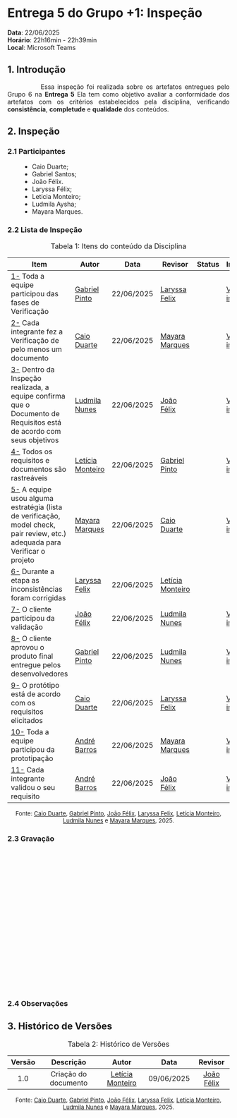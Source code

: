 # Entrega 5 do Grupo +1: Inspeção

**Data**: 22/06/2025 <br>
**Horário**: 22h16min - 22h39min <br>
**Local**: Microsoft Teams <br>

## 1. Introdução

<div style="text-align: justify; text-indent: 2cm;">
<p>
Essa inspeção foi realizada sobre os artefatos entregues pelo Grupo 6 na <b>Entrega 5</b> Ela tem como objetivo avaliar a conformidade dos artefatos com os critérios estabelecidos pela disciplina, verificando <b>consistência</b>, <b>completude</b> e <b>qualidade</b> dos conteúdos. 
</p>
</div>

## 2. Inspeção

### 2.1 Participantes
<ul style="text-align: justify; padding-left: 4em; margin-top: 0.5em;">
<li>Caio Duarte;
<li>Gabriel Santos;
<li>João Félix.
<li>Laryssa Félix;
<li>Leticia Monteiro;
<li>Ludmila Aysha;
<li>Mayara Marques.
</ul>

### 2.2 Lista de Inspeção

<font size="3"><p style="text-align: center">Tabela 1: Itens do conteúdo da Disciplina </p></font>

| Item | Autor | Data | Revisor | Status | Imagem |
| ---- | ----- | ---- | ------- | ------ | ------ |
| <a href="#REF01">1-</a> Toda a equipe participou das fases de Verificação | [Gabriel Pinto](https://github.com/GabrielSPinto) | 22/06/2025 | [Laryssa Felix](https://github.com/felixlaryssa) |  | [Ver imagem](./../../assets/images/entrega5_lv_img/) |
| <a href="#REF02">2-</a> Cada integrante fez a Verificação de pelo menos um documento | [Caio Duarte](https://github.com/caioduart3) | 22/06/2025 | [Mayara Marques](https://github.com/maymarquee) |  | [Ver imagem](./../../assets/images/entrega5_lv_img/) |
| <a href="#REF03">3-</a> Dentro da Inspeção realizada, a equipe confirma que o Documento de Requisitos está de acordo com seus objetivos | [Ludmila Nunes](https://github.com/ludmilaaysha) | 22/06/2025 | [João Félix](https://github.com/joaofmoreiraa) |  | [Ver imagem](./../../assets/images/entrega5_lv_img/) |
| <a href="#REF04">4-</a> Todos os requisitos e documentos são rastreáveis | [Letícia Monteiro](https://github.com/LeticiaMonteiroo) | 22/06/2025 | [Gabriel Pinto](https://github.com/GabrielSPinto) |  | [Ver imagem](./../../assets/images/entrega5_lv_img/) |
| <a href="#REF05">5-</a> A equipe usou alguma estratégia (lista de verificação, model check, pair review, etc.) adequada para Verificar o projeto | [Mayara Marques](https://github.com/maymarquee) | 22/06/2025 | [Caio Duarte](https://github.com/caioduart3) |  | [Ver imagem](./../../assets/images/entrega5_lv_img/) |
| <a href="#REF06">6-</a> Durante a etapa as inconsistências foram corrigidas | [Laryssa Felix](https://github.com/felixlaryssa) | 22/06/2025 | [Letícia Monteiro](https://github.com/LeticiaMonteiroo) |  |  |
| <a href="#REF07">7-</a> O cliente participou da validação | [João Félix](https://github.com/joaofmoreiraa) | 22/06/2025 | [Ludmila Nunes](https://github.com/ludmilaaysha) |  | [Ver imagem](./../../assets/images/entrega5_lv_img/) |
| <a href="#REF08">8-</a> O cliente aprovou o produto final entregue pelos desenvolvedores | [Gabriel Pinto](https://github.com/GabrielSPinto) | 22/06/2025 | [Ludmila Nunes](https://github.com/ludmilaaysha) |  | [Ver imagem](./../../assets/images/entrega5_lv_img/) |
| <a href="#REF09">9-</a> O protótipo está de acordo com os requisitos elicitados | [Caio Duarte](https://github.com/caioduart3) | 22/06/2025 | [Laryssa Felix](https://github.com/felixlaryssa) |  | [Ver imagem](./../../assets/images/entrega5_lv_img/) |
| <a href="#REF010">10-</a> Toda a equipe participou da prototipação | [André Barros](#) | 22/06/2025 | [Mayara Marques](https://github.com/maymarquee) |  | [Ver imagem](./../../assets/images/entrega5_lv_img/) |
| <a href="#REF011">11-</a> Cada integrante validou o seu requisito | [André Barros](#) | 22/06/2025 | [João Félix](https://github.com/joaofmoreiraa) |  | [Ver imagem](./../../assets/images/entrega5_lv_img/) |


<font size="2"><p style="text-align: center">Fonte:  [Caio Duarte](https://github.com/caioduart3), [Gabriel Pinto](https://github.com/GabrielSPinto), [João Félix](https://github.com/joaofmoreiraa), [Laryssa Felix](https://github.com/felixlaryssa), [Letícia Monteiro](https://github.com/LeticiaMonteiroo), [Ludmila Nunes](https://github.com/ludmilaaysha) e [Mayara Marques](https://github.com/maymarquee), 2025.</p></font>

### 2.3 Gravação
<div style="text-align: center; padding-left: 4em; margin-top: 1em;">
<iframe width="560" height="315" src=" " title="YouTube video player" frameborder="0" allow="accelerometer; autoplay; clipboard-write; encrypted-media; gyroscope; picture-in-picture; web-share" referrerpolicy="strict-origin-when-cross-origin" allowfullscreen></iframe>
</div>

### 2.4 Observações



## 3. Histórico de Versões
<font size="3"><p style="text-align: center">Tabela 2: Histórico de Versões</p></font> 

<center>

| Versão |Descrição     |Autor                                       |Data    |Revisor|
|:-:     | :-:          | :-:                                        | :-:        |:-:|
|1.0     |Criação do documento| [Letícia Monteiro](https://github.com/LeticiaMonteiroo)| 09/06/2025 | [João Félix](https://github.com/joaofmoreiraa) | 

</center>

<font size="2"><p style="text-align: center">Fonte: [Caio Duarte](https://github.com/caioduart3), [Gabriel Pinto](https://github.com/GabrielSPinto), [João Félix](https://github.com/joaofmoreiraa), [Laryssa Felix](https://github.com/felixlaryssa), [Letícia Monteiro](https://github.com/LeticiaMonteiroo), [Ludmila Nunes](https://github.com/ludmilaaysha) e [Mayara Marques](https://github.com/maymarquee), 2025.</p></font>
